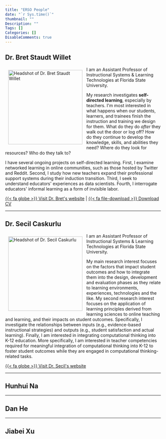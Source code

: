 ```yaml
---
title: "ERSO People"
date: "`r Sys.time()`"
thumbnail: ""
Description: ""
Tags: []
Categories: []
DisableComments: true
---
```


## Dr. Bret Staudt Willet

<img src="/images/bretsw.jpg" align="left" style="padding: 10px;" width="240" alt="Headshot of Dr. Bret Staudt Willet">

I am an Assistant Professor of Instructional Systems & Learning Technologies at Florida State University.

My research investigates **self-directed learning**, especially by teachers. I'm most interested in what happens when our students, learners, and trainees finish the instruction and training we design for them. What do they do *after* they walk out the door or log off? How do they continue to develop the knowledge, skills, and abilities they need? Where do they look for resources? Who do they talk to?

I have several ongoing projects on self-directed learning. First, I examine networked learning in online communities, such as those hosted by Twitter and Reddit. Second, I study how new teachers expand their professional support systems during their induction transition. Third, I seek to understand educators' experiences as data scientists. Fourth, I interrogate educators' informal learning as a form of invisible labor.

[{{< fa globe >}} Visit Dr. Bret's website](https://bretsw.com) | 
[{{< fa file-download >}} Download CV](https://www.fsu.edu/cvdb/KSTAUDTWILLET.rtf?0=)

---

## Dr. Secil Caskurlu

<img src="/images/secil-caskurlu.jpg" align="left" style="padding: 10px;" width="240" alt="Headshot of Dr. Secil Caskurlu">

I am an Assistant Professor of Instructional Systems & Learning Technologies at Florida State University.

My main research interest focuses on the factors that impact student outcomes and how to integrate them into the design, development and evaluation phases as they relate to learning environments, experiences, technologies and the like. My second research interest focuses on the application of learning principles derived from learning sciences to online teaching and learning, and their impacts on student outcomes. Specifically, I investigate the relationships between inputs (e.g., evidence-based instructional strategies) and outputs (e.g., student satisfaction and actual learning). Finally, I am interested in integrating computational thinking into K-12 education. More specifically, I am interested in teacher competencies required for meaningful integration of computational thinking into K-12 to foster student outcomes while they are engaged in computational thinking-related tasks.

[{{< fa globe >}} Visit Dr. Secil's website](https://secilcaskurlu.wordpress.com/)

---

## Hunhui Na

---

## Dan He

---

## Jiabei Xu

